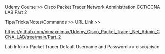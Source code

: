 Udemy Course >> Cisco Packet Tracer Network Administration CCT/CCNA LAB Part 2


Tips/Tricks/Notes/Commands >> URL Link >> 

https://github.com/nimaxnimax/Udemy_Cisco_Packet_Tracer_Net_Admin_CCNA_LAB/tree/main/Part_2


Lab Info >> Packet Tracer Default Username and Password >> cisco/cisco


